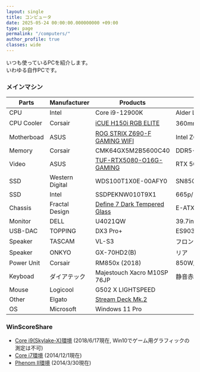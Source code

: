 ```yaml
---
layout: single
title: コンピュータ
date: 2025-05-24 00:00:00.000000000 +09:00
type: page
permalink: "/computers/"
author_profile: true
classes: wide
---
```

いつも使っているPCを紹介します。<br />いわゆる自作PCです。

### メインマシン

Parts | Manufacturer | Products | Note
---|---|---|---
CPU | Intel | Core i9-12900K | Alder Lake-S/3.2GHz/16C/24T
CPU Cooler | Corsair | [iCUE H150i RGB ELITE](https://www.corsair.com/p/CW-9060060-WW) | 360mm簡易水冷
Motherboad | ASUS | [ROG STRIX Z690-F GAMING WIFI](https://rog.asus.com/jp/motherboards/rog-strix/rog-strix-z690-f-gaming-wifi-model/) | Intel Z690 Chipset
Memory | Corsair | CMK64GX5M2B5600C40 | DDR5-5600/32GB x2/Micron
Video | ASUS | [TUF-RTX5080-O16G-GAMING](https://www.asus.com/jp/motherboards-components/graphics-cards/tuf-gaming/tuf-rtx5080-o16g-gaming/) | RTX 5080/16GB
SSD | Western Digital | WDS100T1X0E-00AFY0 | SN850/1TB/NVMe Gen4x4
SSD | Intel | SSDPEKNW010T9X1 | 665p/1TB x2/NVMe Gen3x4
Chassis | Fractal Design | [Define 7 Dark Tempered Glass](https://www.fractal-design.com/ja/products/cases/define/define-7-dark-tempered-glass/black/) | E-ATX/ATX
Monitor | DELL | U4021QW | 39.7in./5120x2160/60hz
USB-DAC | TOPPING | DX3 Pro+ | ES9038Q2M/768kHz/32bit/DSD512
Speaker | TASCAM | VL-S3 | フロント
Speaker | ONKYO | GX-70HD2(B) | リア
Power Unit | Corsair | RM850x (2018) | 850W/80PLUS GOLD
Keyboad | ダイアテック | Majestouch Xacro M10SP 76JP | 静音赤軸/左右分割型
Mouse | Logicool | G502 X LIGHTSPEED | &nbsp;
Other | Elgato | [Stream Deck Mk.2](https://www.elgato.com/ja/stream-deck-mk2) | &nbsp;
OS | Microsoft | Windows 11 Pro | &nbsp;

### WinScoreShare
- [Core i9(Skylake-X)環境](http://soundengine.jp/software/winscoreshare/share.php?id=14078&amp;lang=ja) (2018/6/17現在, Win10でゲーム用グラフィックの測定は不可)
- [Core i7環境](http://soundengine.jp/software/winscoreshare/share.php?id=6492&amp;lang=ja) (2014/12/1現在)
- [Phenom II環境](http://soundengine.jp/software/winscoreshare/share.php?id=4398&amp;lang=ja) (2014/3/30現在)

